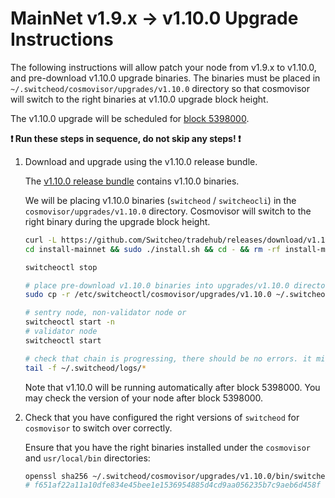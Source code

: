 # MainNet v1.9.x -> v1.10.0 Upgrade Instructions

The following instructions will allow patch your node from v1.9.x to v1.10.0, and pre-download v1.10.0 upgrade binaries. The binaries must be placed in `~/.switcheod/cosmovisor/upgrades/v1.10.0` directory so that cosmovisor will switch to the right binaries at v1.10.0 upgrade block height.

The v1.10.0 upgrade will be scheduled for [block 5398000](https://switcheo.org/blocks).

**:exclamation: Run these steps in sequence, do not skip any steps! :exclamation:**

1. Download and upgrade using the v1.10.0 release bundle.

    The [v1.10.0 release bundle](https://github.com/Switcheo/tradehub/releases/tag/v1.10.0) contains v1.10.0 binaries.

    We will be placing v1.10.0 binaries (`switcheod` / `switcheocli`) in the `cosmovisor/upgrades/v1.10.0` directory. Cosmovisor will switch to the right binary during the upgrade block height.

    ```bash
    curl -L https://github.com/Switcheo/tradehub/releases/download/v1.10.0/install-mainnet.tar.gz | tar -xz
    cd install-mainnet && sudo ./install.sh && cd - && rm -rf install-mainnet

    switcheoctl stop

    # place pre-download v1.10.0 binaries into upgrades/v1.10.0 directory
    sudo cp -r /etc/switcheoctl/cosmovisor/upgrades/v1.10.0 ~/.switcheod/cosmovisor/upgrades

    # sentry node, non-validator node or
    switcheoctl start -n
    # validator node
    switcheoctl start

    # check that chain is progressing, there should be no errors. it might take up to 30s to reconnect.
    tail -f ~/.switcheod/logs/*
    ```

    Note that v1.10.0 will be running automatically after block 5398000. You may check the version of your node after block 5398000.

2. Check that you have configured the right versions of `switcheod` for `cosmovisor` to switch over correctly.

    Ensure that you have the right binaries installed under the `cosmovisor` and `usr/local/bin` directories:

    ```bash
    openssl sha256 ~/.switcheod/cosmovisor/upgrades/v1.10.0/bin/switcheod
    # f651af22a11a10dfe834e45bee1e1536954885d4cd9aa056235b7c9aeb6d458f
    ```
